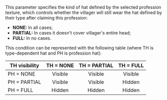 This parameter specifies the kind of hat defined by the selected profession texture, which controls
whether the villager will still wear the hat defined by their type after claiming this profession:
* **NONE:** In all cases;
* **PARTIAL:** In cases it doesn't cover villager's entire head;
* **FULL:** In no cases.

This condition can be represented with the following table (where TH is type-dependent hat and PH is profession hat):

| TH visibility | TH = NONE | TH = PARTIAL | TH = FULL |
|---------------|:---------:|:------------:|:---------:|
| PH = NONE     |  Visible  |   Visible    |  Visible  |
| PH = PARTIAL  |  Visible  |   Visible    |  Hidden   |
| PH = FULL     |  Hidden   |    Hidden    |  Hidden   |
